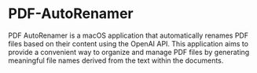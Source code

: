 # PDF-AutoRenamer
PDF AutoRenamer is a macOS application that automatically renames PDF files based on their content using the OpenAI API. This application aims to provide a convenient way to organize and manage PDF files by generating meaningful file names derived from the text within the documents.
